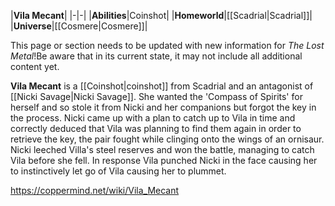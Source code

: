 |**Vila Mecant**|
|-|-|
|**Abilities**|Coinshot|
|**Homeworld**|[[Scadrial\|Scadrial]]|
|**Universe**|[[Cosmere\|Cosmere]]|

This page or section needs to be updated with new information for *The Lost Metal*!Be aware that in its current state, it may not include all additional content yet.

**Vila Mecant** is a [[Coinshot\|coinshot]] from Scadrial and an antagonist of [[Nicki Savage\|Nicki Savage]].
She wanted the 'Compass of Spirits' for herself and so stole it from Nicki and her companions but forgot the key in the process. Nicki came up with a plan to catch up to Vila in time and correctly deduced that Vila was planning to find them again in order to retrieve the key, the pair fought while clinging onto the wings of an ornisaur. Nicki leeched Villa's steel reserves and won the battle, managing to catch Vila before she fell. In response Vila punched Nicki in the face causing her to instinctively let go of Vila causing her to plummet.



https://coppermind.net/wiki/Vila_Mecant
